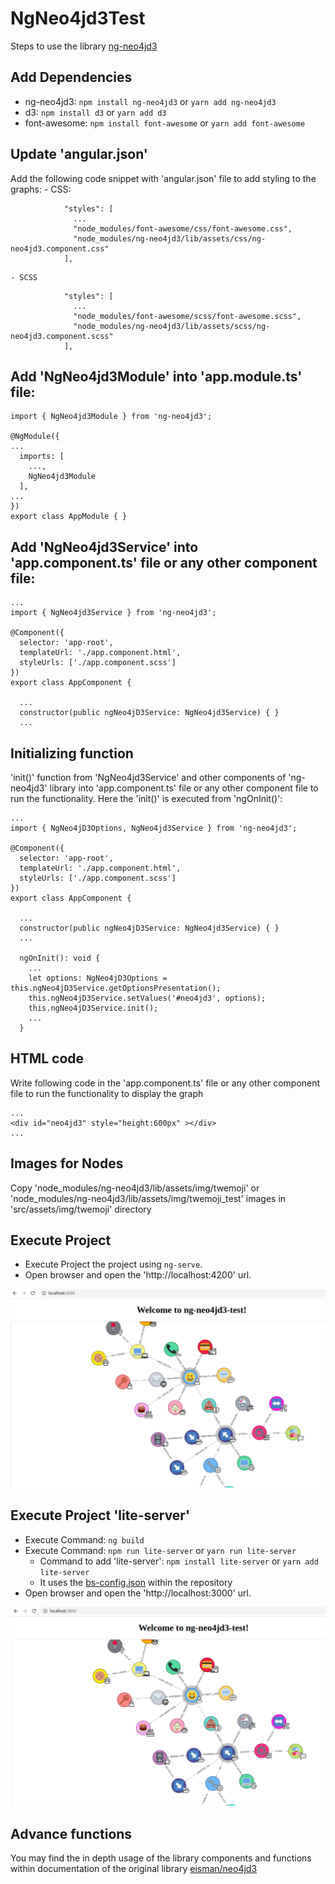 # NgNeo4jd3Test

Steps to use the library [ng-neo4jd3](https://github.com/vivopensource/ng-neo4jd3)


## Add Dependencies
- ng-neo4jd3: `npm install ng-neo4jd3` or `yarn add ng-neo4jd3`
- d3: `npm install d3` or `yarn add d3`
- font-awesome: `npm install font-awesome` or `yarn add font-awesome`


## Update 'angular.json'
Add the following code snippet with 'angular.json' file to add styling to the graphs:
	- CSS:
```
            "styles": [
              ...
              "node_modules/font-awesome/css/font-awesome.css",
              "node_modules/ng-neo4jd3/lib/assets/css/ng-neo4jd3.component.css"
            ],
```

	- SCSS
```
            "styles": [
              ...
              "node_modules/font-awesome/scss/font-awesome.scss",
              "node_modules/ng-neo4jd3/lib/assets/scss/ng-neo4jd3.component.scss"
            ],
```


## Add 'NgNeo4jd3Module' into 'app.module.ts' file:
```
import { NgNeo4jd3Module } from 'ng-neo4jd3';

@NgModule({
...
  imports: [
    ...,
    NgNeo4jd3Module
  ],
...
})
export class AppModule { }

```


## Add 'NgNeo4jd3Service' into 'app.component.ts' file or any other component file:

```
...
import { NgNeo4jd3Service } from 'ng-neo4jd3';

@Component({
  selector: 'app-root',
  templateUrl: './app.component.html',
  styleUrls: ['./app.component.scss']
})
export class AppComponent {

  ...
  constructor(public ngNeo4jD3Service: NgNeo4jd3Service) { }
  ...

```


## Initializing function

'init()' function from 'NgNeo4jd3Service' and other components of 'ng-neo4jd3' library into 'app.component.ts' file or any other component file to run the functionality. Here the 'init()' is executed from 'ngOnInit()':

```
...
import { NgNeo4jD3Options, NgNeo4jd3Service } from 'ng-neo4jd3';

@Component({
  selector: 'app-root',
  templateUrl: './app.component.html',
  styleUrls: ['./app.component.scss']
})
export class AppComponent {

  ...
  constructor(public ngNeo4jD3Service: NgNeo4jd3Service) { }
  ...

  ngOnInit(): void {
    ...
    let options: NgNeo4jD3Options = this.ngNeo4jD3Service.getOptionsPresentation();
    this.ngNeo4jD3Service.setValues('#neo4jd3', options);
    this.ngNeo4jD3Service.init();
    ...
  }

```

## HTML code

Write following code in the 'app.component.ts' file or any other component file to run the functionality to display the graph

```
...
<div id="neo4jd3" style="height:600px" ></div>
...
```


## Images for Nodes

Copy 'node_modules/ng-neo4jd3/lib/assets/img/twemoji' or 'node_modules/ng-neo4jd3/lib/assets/img/twemoji_test' images in 'src/assets/img/twemoji' directory


## Execute Project

- Execute Project the project using `ng-serve`.  
- Open browser and open the 'http://localhost:4200' url.

![Output of ng-serve](screenshots/ng-serve.png)


## Execute Project 'lite-server'

- Execute Command: `ng build`
- Execute Command: `npm run lite-server` or `yarn run lite-server`
  - Command to add 'lite-server': `npm install lite-server` or `yarn add lite-server`
  - It uses the [bs-config.json](bs-config.json) within the repository
- Open browser and open the 'http://localhost:3000' url.

![Output of lite-server](screenshots/lite-server.png)


## Advance functions

You may find the in depth usage of the library components and functions within documentation of the original library [eisman/neo4jd3](https://github.com/eisman/neo4jd3)
